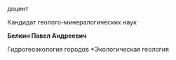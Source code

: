 доцент

Кандидат геолого-минералогических наук

**Белкин Павел Андреевич**

Гидрогеоэкология городов
	*Экологическая геология